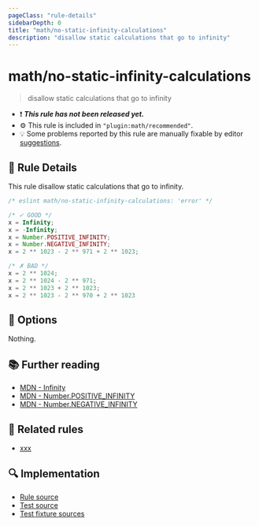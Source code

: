 ```yaml
---
pageClass: "rule-details"
sidebarDepth: 0
title: "math/no-static-infinity-calculations"
description: "disallow static calculations that go to infinity"
---
```


# math/no-static-infinity-calculations

> disallow static calculations that go to infinity

- ❗ <badge text="This rule has not been released yet." vertical="middle" type="error"> **_This rule has not been released yet._** </badge>
- ⚙️ This rule is included in `"plugin:math/recommended"`.
- 💡 Some problems reported by this rule are manually fixable by editor [suggestions](https://eslint.org/docs/developer-guide/working-with-rules#providing-suggestions).

## 📖 Rule Details

This rule disallow static calculations that go to infinity.

<eslint-code-block>

<!-- eslint-skip -->

```js
/* eslint math/no-static-infinity-calculations: 'error' */

/* ✓ GOOD */
x = Infinity;
x = -Infinity;
x = Number.POSITIVE_INFINITY;
x = Number.NEGATIVE_INFINITY;
x = 2 ** 1023 - 2 ** 971 + 2 ** 1023;

/* ✗ BAD */
x = 2 ** 1024;
x = 2 ** 1024 - 2 ** 971;
x = 2 ** 1023 + 2 ** 1023;
x = 2 ** 1023 - 2 ** 970 + 2 ** 1023
```

</eslint-code-block>

## 🔧 Options

Nothing.

## 📚 Further reading

- [MDN - Infinity](https://developer.mozilla.org/en-US/docs/Web/JavaScript/Reference/Global_Objects/Infinity)
- [MDN - Number.POSITIVE_INFINITY](https://developer.mozilla.org/en-US/docs/Web/JavaScript/Reference/Global_Objects/Number/POSITIVE_INFINITY)
- [MDN - Number.NEGATIVE_INFINITY](https://developer.mozilla.org/en-US/docs/Web/JavaScript/Reference/Global_Objects/Number/NEGATIVE_INFINITY)

## 👫 Related rules

- [xxx]

[xxx]: https://xxx

## 🔍 Implementation

- [Rule source](https://github.com/ota-meshi/eslint-plugin-math/blob/main/src/rules/no-static-infinity-calculations.ts)
- [Test source](https://github.com/ota-meshi/eslint-plugin-math/blob/main/tests/src/rules/no-static-infinity-calculations.ts)
- [Test fixture sources](https://github.com/ota-meshi/eslint-plugin-math/tree/main/tests/fixtures/rules/no-static-infinity-calculations)
